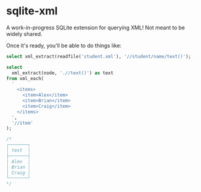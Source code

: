 # sqlite-xml

A work-in-progress SQLite extension for querying XML! Not meant to be widely shared.

Once it's ready, you'll be able to do things like:

```sql
select xml_extract(readfile('student.xml'), '//student/name/text()'); -- 'Alex Garcia'

select
  xml_extract(node, './/text()') as text
from xml_each(
  '
    <items>
      <item>Alex</item>
      <item>Brian</item>
      <item>Craig</item>
    </items>
  ',
  '//item'
);

/*
┌───────┐
│ text  │
├───────┤
│ Alex  │
│ Brian │
│ Craig │
└───────┘
*/
```

